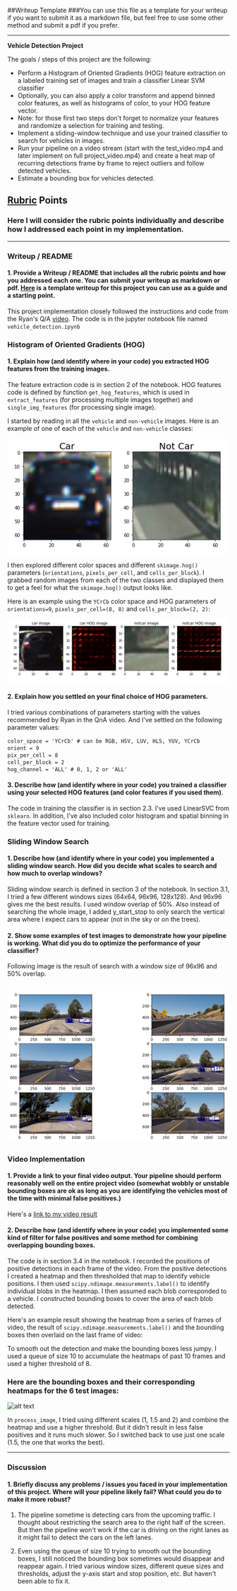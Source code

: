 ##Writeup Template
###You can use this file as a template for your writeup if you want to submit it as a markdown file, but feel free to use some other method and submit a pdf if you prefer.

---

**Vehicle Detection Project**

The goals / steps of this project are the following:

* Perform a Histogram of Oriented Gradients (HOG) feature extraction on a labeled training set of images and train a classifier Linear SVM classifier
* Optionally, you can also apply a color transform and append binned color features, as well as histograms of color, to your HOG feature vector. 
* Note: for those first two steps don't forget to normalize your features and randomize a selection for training and testing.
* Implement a sliding-window technique and use your trained classifier to search for vehicles in images.
* Run your pipeline on a video stream (start with the test_video.mp4 and later implement on full project_video.mp4) and create a heat map of recurring detections frame by frame to reject outliers and follow detected vehicles.
* Estimate a bounding box for vehicles detected.

[//]: # (Image References)
[image1]: ./examples/car_not_car.png
[image2]: ./examples/HOG_example.png
[image3]: ./examples/sliding_windows.jpg
[image4]: ./examples/sliding_window.png
[image5]: ./examples/bboxes_and_heat.png
[image6]: ./examples/labels_map.png
[image7]: ./examples/output_bboxes.png
[video1]: ./project_video.mp4

## [Rubric](https://review.udacity.com/#!/rubrics/513/view) Points
### Here I will consider the rubric points individually and describe how I addressed each point in my implementation.  

---
### Writeup / README

#### 1. Provide a Writeup / README that includes all the rubric points and how you addressed each one.  You can submit your writeup as markdown or pdf.  [Here](https://github.com/udacity/CarND-Vehicle-Detection/blob/master/writeup_template.md) is a template writeup for this project you can use as a guide and a starting point.  

This project implementation closely followed the instructions and code from the Ryan's Q/A [video](https://www.youtube.com/watch?v=P2zwrTM8ueA). The code is in the jupyter notebook file named `vehicle_detection.ipynb`

### Histogram of Oriented Gradients (HOG)

#### 1. Explain how (and identify where in your code) you extracted HOG features from the training images.

The feature extraction code is in section 2 of the notebook. HOG features code is defined by function `get_hog_features`, which is used in `extract_features` (for processing multiple images together) and `single_img_features` (for processing single image).

I started by reading in all the `vehicle` and `non-vehicle` images.  Here is an example of one of each of the `vehicle` and `non-vehicle` classes:

![alt text][image1]

I then explored different color spaces and different `skimage.hog()` parameters (`orientations`, `pixels_per_cell`, and `cells_per_block`).  I grabbed random images from each of the two classes and displayed them to get a feel for what the `skimage.hog()` output looks like.

Here is an example using the `YCrCb` color space and HOG parameters of `orientations=9`, `pixels_per_cell=(8, 8)` and `cells_per_block=(2, 2)`:

![alt text][image2]

#### 2. Explain how you settled on your final choice of HOG parameters.

I tried various combinations of parameters starting with the values recommended by Ryan in the QnA video. And I've settled on the following parameter values:

````````
color_space = 'YCrCb' # can be RGB, HSV, LUV, HLS, YUV, YCrCb
orient = 9 
pix_per_cell = 8
cell_per_block = 2
hog_channel = 'ALL' # 0, 1, 2 or 'ALL'
````````


#### 3. Describe how (and identify where in your code) you trained a classifier using your selected HOG features (and color features if you used them).

The code in training the classifier is in section 2.3. I've used LinearSVC from `sklearn`. In addition, I've also included color histogram and spatial binning in the feature vector used for training. 

### Sliding Window Search

#### 1. Describe how (and identify where in your code) you implemented a sliding window search.  How did you decide what scales to search and how much to overlap windows?

Sliding window search is defined in section 3 of the notebook. In section 3.1, I tried a few different windows sizes (64x64, 96x96, 128x128). And 96x96 gives me the best results. I used window overlap of 50%. Also instead of searching the whole image, I added y_start_stop to only search the vertical area where I expect cars to appear (not in the sky or on the trees).


#### 2. Show some examples of test images to demonstrate how your pipeline is working.  What did you do to optimize the performance of your classifier?

Following image is the result of search with a window size of 96x96 and 50% overlap.

![alt text][image4]
---

### Video Implementation

#### 1. Provide a link to your final video output.  Your pipeline should perform reasonably well on the entire project video (somewhat wobbly or unstable bounding boxes are ok as long as you are identifying the vehicles most of the time with minimal false positives.)
Here's a [link to my video result](https://youtu.be/DINRPTuetE4)


#### 2. Describe how (and identify where in your code) you implemented some kind of filter for false positives and some method for combining overlapping bounding boxes.

The code is in section 3.4 in the notebook. I recorded the positions of positive detections in each frame of the video.  From the positive detections I created a heatmap and then thresholded that map to identify vehicle positions.  I then used `scipy.ndimage.measurements.label()` to identify individual blobs in the heatmap.  I then assumed each blob corresponded to a vehicle.  I constructed bounding boxes to cover the area of each blob detected.  

Here's an example result showing the heatmap from a series of frames of video, the result of `scipy.ndimage.measurements.label()` and the bounding boxes then overlaid on the last frame of video:

To smooth out the detection and make the bounding boxes less jumpy. I used a queue of size 10 to accumulate the heatmaps of past 10 frames and used a higher threshold of 8. 

### Here are the bounding boxes and their corresponding heatmaps for the 6 test images:

![alt text][image5]

In `process_image`, I tried using different scales (1, 1.5 and 2) and combine the heatmap and use a higher threshold. But it didn't result in less false positives and it runs much slower. So I switched back to use just one scale (1.5, the one that works the best).


---

### Discussion

#### 1. Briefly discuss any problems / issues you faced in your implementation of this project.  Where will your pipeline likely fail?  What could you do to make it more robust?

1. The pipeline sometime is detecting cars from the upcoming traffic. I thought about restricting the search area to the right half of the screen. But then the pipeline won't work if the car is driving on the right lanes as it might fail to detect the cars on the left lanes.

2. Even using the queue of size 10 trying to smooth out the bounding boxes, I still noticed the bounding box sometimes would disappear and reappear again. I tried various window sizes, different queue sizes and thresholds, adjust the y-axis start and stop position, etc. But haven't been able to fix it.

